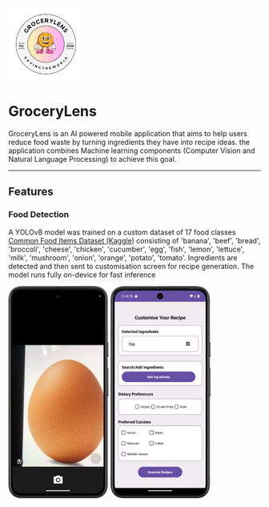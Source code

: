 
<img src="images/logo.png" width="150" />

# GroceryLens 

GroceryLens is an AI powered mobile application that aims to help users reduce 
food waste by turning ingredients they have into recipe ideas.
the application combines Machine learning components (Computer Vision and Natural Language Processing)
to achieve this goal.

---
## Features

### Food Detection

A YOLOv8 model was trained on a custom dataset of 17 food classes [Common Food Items Dataset (Kaggle)](https://www.kaggle.com/datasets/michaelorebela/common-food-items-dataset)
consisting of 'banana', 'beef', 'bread', 'broccoli', 'cheese', 'chicken', 'cucumber', 'egg', 'fish', 'lemon', 'lettuce', 'milk', 
'mushroom', 'onion', 'orange', 'potato', 'tomato'.
Ingredients are detected and then sent to customisation screen for recipe generation.
The model runs fully on-device for fast inference

<p float="left">
  <img src="images/camera.png" width="200" />
  <img src="images/selection.png" width="200" />
</p>







